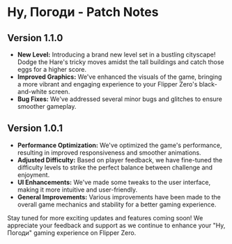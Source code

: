 # Ну, Погоди - Patch Notes

## Version 1.1.0
- **New Level:** Introducing a brand new level set in a bustling cityscape! Dodge the Hare's tricky moves amidst the tall buildings and catch those eggs for a higher score.
- **Improved Graphics:** We've enhanced the visuals of the game, bringing a more vibrant and engaging experience to your Flipper Zero's black-and-white screen.
- **Bug Fixes:** We've addressed several minor bugs and glitches to ensure smoother gameplay.

## Version 1.0.1
- **Performance Optimization:** We've optimized the game's performance, resulting in improved responsiveness and smoother animations.
- **Adjusted Difficulty:** Based on player feedback, we have fine-tuned the difficulty levels to strike the perfect balance between challenge and enjoyment.
- **UI Enhancements:** We've made some tweaks to the user interface, making it more intuitive and user-friendly.
- **General Improvements:** Various improvements have been made to the overall game mechanics and stability for a better gaming experience.

Stay tuned for more exciting updates and features coming soon! We appreciate your feedback and support as we continue to enhance your "Ну, Погоди" gaming experience on Flipper Zero.

